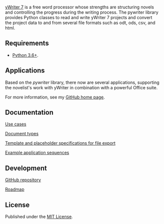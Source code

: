 [yWriter 7](http://www.spacejock.com/yWriter7.html) is a free word processor whose strengths are structuring novels and controlling the progress during the writing process. The pywriter library provides Python classes to read and write yWriter 7 projects and convert the project data to and from several file formats such as odt, ods, csv, and html.


## Requirements

- [Python 3.6+](https://www.python.org). 

## Applications

Based on the  _pywriter_  library, there now are several applications, supporting the novelist's work with yWriter in combination with a powerful Office suite. 

For more information, see my [GitHub home page](https://peter88213.github.io).

## Documentation

[Use cases](uc)

[Document types](doctypes)

[Template and placeholder specifications for file export](export)

[Example application sequences](sd)

## Development

[GitHub repository](https://github.com/peter88213/PyWriter)

[Roadmap](roadmap)

## License

Published under the [MIT License](http://www.opensource.org/licenses/mit-license.php).